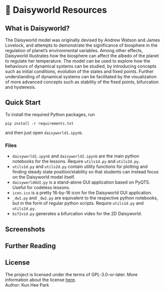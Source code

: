 # 🌼 Daisyworld Resources

## What is Daisyworld?
The Daisyworld model was originally devised by Andrew Watson and James Lovelock, and attempts to demonstrate the significance of biosphere in the regulation of planet’s environmental variables. Among other effects, Daisyworld illustrates how the biosphere can affect the albedo of the planet to regulate her temperature. The model can be used to explore how the behaviours of dynamical systems can be studied, by introducing concepts such as initial conditions, evolution of the states and fixed points. Further understanding of dynamical systems can be facilitated by the visualization of more advanced concepts such as stability of the fixed points, bifurcation and hysteresis.

## Quick Start
To install the required Python packages, run
```
pip install -r requirements.txt
```
and then just open `daisyworld1.ipynb`.

### Files
- `daisyworld1.ipynb` and `daisyworld2.ipynb` are the main python notebooks for the lessons. Require `utils1d.py` and `utils2d.py`.
- `utils1d.py` and `utils2d.py` contain utility functions for plotting and finding steady state position/stability so that students can instead focus on the Daisyworld model itself.
- `daisyworldGUI.py` is a stand-alone GUI application based on PyQT5. Useful for codeless lessons.
- `icon.ico` is a pretty 16-by-16 icon for the Daisyworld GUI application.
- `_dw1.py` and `_dw2.py` are equivalent to the respective python notebooks, but in the form of regular python scripts. Require `utils1d.py` and `utils2d.py`.
- `bif2vid.py` generates a bifurcation video for the 2D Daisyworld.

## Screenshots

## Further Reading

## License
The project is licensed under the terms of GPL-3.0-or-later. More information about the license [here](https://www.gnu.org/licenses/).\
Author: Kun Hee Park